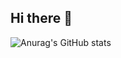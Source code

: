 ## Hi there 👋
![Anurag's GitHub stats](https://github-readme-stats.vercel.app/api?username=Sriram8055&hide=contribs,prs)
<!--
**Sriram8055/Sriram8055** is a ✨ _special_ ✨ repository because its `README.md` (this file) appears on your GitHub profile.

Here are some ideas to get you started:

- 🔭 I’m currently working on ...
- 🌱 I’m currently learning ...
- 👯 I’m looking to collaborate on ...
- 🤔 I’m looking for help with ...
- 💬 Ask me about ...
- 📫 How to reach me: ...
- 😄 Pronouns: ...
- ⚡ Fun fact: ...
-->
